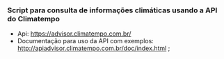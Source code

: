 ### Script para consulta de informações climáticas usando a API do Climatempo

- Api: <https://advisor.climatempo.com.br/>
- Documentação para uso da API com exemplos:   <http://apiadvisor.climatempo.com.br/doc/index.html> ;
